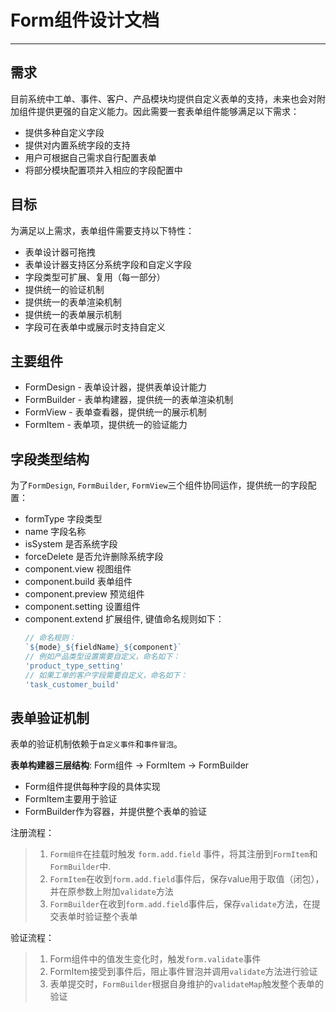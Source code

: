 # Form组件设计文档
---

## 需求
目前系统中工单、事件、客户、产品模块均提供自定义表单的支持，未来也会对附加组件提供更强的自定义能力。因此需要一套表单组件能够满足以下需求：
- 提供多种自定义字段
- 提供对内置系统字段的支持
- 用户可根据自己需求自行配置表单
- 将部分模块配置项并入相应的字段配置中

## 目标
为满足以上需求，表单组件需要支持以下特性：
- 表单设计器可拖拽
- 表单设计器支持区分系统字段和自定义字段
- 字段类型可扩展、复用（每一部分）
- 提供统一的验证机制
- 提供统一的表单渲染机制
- 提供统一的表单展示机制
- 字段可在表单中或展示时支持自定义

## 主要组件
- FormDesign - 表单设计器，提供表单设计能力
- FormBuilder - 表单构建器，提供统一的表单渲染机制
- FormView - 表单查看器，提供统一的展示机制
- FormItem - 表单项，提供统一的验证能力

## 字段类型结构
为了`FormDesign`, `FormBuilder`, `FormView`三个组件协同运作，提供统一的字段配置：

- formType            字段类型
- name                字段名称
- isSystem            是否系统字段
- forceDelete         是否允许删除系统字段
- component.view      视图组件
- component.build     表单组件
- component.preview   预览组件
- component.setting   设置组件
- component.extend    扩展组件, 键值命名规则如下：
  ```javascript
  // 命名规则： 
  `${mode}_${fieldName}_${component}`
  // 例如产品类型设置需要自定义，命名如下：
  'product_type_setting'
  // 如果工单的客户字段需要自定义，命名如下：
  'task_customer_build'
  ```

## 表单验证机制
表单的验证机制依赖于`自定义事件`和`事件冒泡`。

**表单构建器三层结构**: Form组件 -> FormItem -> FormBuilder

- Form组件提供每种字段的具体实现
- FormItem主要用于验证
- FormBuilder作为容器，并提供整个表单的验证 

注册流程：
> 1. `Form组件`在挂载时触发 `form.add.field` 事件，将其注册到`FormItem`和`FormBuilder`中.
> 2. `FormItem`在收到`form.add.field`事件后，保存value用于取值（闭包），并在原参数上附加`validate`方法
> 3. `FormBuilder`在收到`form.add.field`事件后，保存`validate`方法，在提交表单时验证整个表单

验证流程：
> 1. Form组件中的值发生变化时，触发`form.validate`事件
> 2. FormItem接受到事件后，阻止事件冒泡并调用`validate`方法进行验证
> 3. 表单提交时，`FormBuilder`根据自身维护的`validateMap`触发整个表单的验证